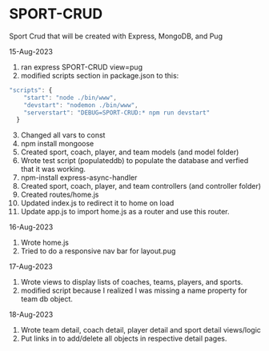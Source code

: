 # SPORT-CRUD
Sport Crud that will be created with Express, MongoDB, and Pug 

15-Aug-2023
1. ran express SPORT-CRUD view=pug
2. modified scripts section in package.json to this: 
```javascript
"scripts": {
    "start": "node ./bin/www",
    "devstart": "nodemon ./bin/www",
    "serverstart": "DEBUG=SPORT-CRUD:* npm run devstart"
  }
```
3. Changed all vars to const 
4. npm install mongoose
5. Created sport, coach, player, and team models (and model folder)
6. Wrote test script (populateddb) to populate the database and verfied that it was working. 
7. npm-install express-async-handler
8. Created sport, coach, player, and team controllers (and controller folder)
9. Created routes/home.js
10. Updated index.js to redirect it to home on load 
11. Update app.js to import home.js as a router and use this router. 


16-Aug-2023
1. Wrote home.js
2. Tried to do a responsive nav bar for layout.pug

17-Aug-2023
1. Wrote views to display lists of coaches, teams, players, and sports. 
2. modified script because I realized I was missing a name property for team db object. 

18-Aug-2023
1. Wrote team detail, coach detail, player detail and sport detail views/logic
2. Put links in to add/delete all objects in respective detail pages. 